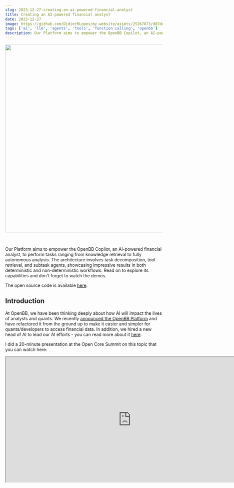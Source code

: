 ```yaml
---
slug: 2023-12-27-creating-an-ai-powered-financial-analyst
title: Creating an AI-powered financial analyst
date: 2023-12-27
image: https://github.com/DidierRLopes/my-website/assets/25267873/d87dc0c7-96b6-42b8-8c7a-8bcd6240510a
tags: ['ai', 'llm', 'agents', 'tools', 'function calling', 'openbb']
description: Our Platform aims to empower the OpenBB Copilot, an AI-powered financial analyst, to perform tasks ranging from knowledge retrieval to fully autonomous analysis. The architecture involves task decomposition, tool retrieval, and subtask agents, showcasing impressive results in both deterministic and non-deterministic workflows. Read on to explore its capabilities and don't forget to watch the demos.
---
```


<p align="center">
    <img width="600" src="https://github.com/DidierRLopes/my-website/assets/25267873/2a16e839-7298-4dcc-917e-b54cdd0f6fc7"/>
</p>

<br />

Our Platform aims to empower the OpenBB Copilot, an AI-powered financial analyst, to perform tasks ranging from knowledge retrieval to fully autonomous analysis. The architecture involves task decomposition, tool retrieval, and subtask agents, showcasing impressive results in both deterministic and non-deterministic workflows. Read on to explore its capabilities and don't forget to watch the demos.

The open source code is available [here](https://github.com/OpenBB-finance/openbb-agents).

<!-- truncate -->

<div style={{borderTop: '1px solid #0088CC', margin: '1.5em 0'}} />

## Introduction

At OpenBB, we have been thinking deeply about how AI will impact the lives of analysts and quants. We recently [announced the OpenBB Platform](https://openbb.co/blog/goodbye-openbb-sdk-hello-openbb-platform) and have refactored it from the ground up to make it easier and simpler for quants/developers to access financial data. In addition, we hired a new head of AI to lead our AI efforts - you can read more about it [here](https://openbb.co/blog/revolutionizing-ai-at-openbb-with-new-leader-michael-struwig).

I did a 20-minute presentation at the Open Core Summit on this topic that you can watch here:

<div className="flex place-items-center justify-center items-center rounded-sm mx-auto">
    <iframe
        src="https://www.youtube.com/embed/A-43EKK2PhE?si=o_lO_lVLpWwwfbvF"
        width="800"
        height="400"
    />
</div>

<br />

Otherwise, the following post will summarize what we presented.

## AI-Powered financial analyst roadmap

When discussing what tasks we wanted our AI-powered Financial Analyst to be able to perform, we arrived at the following levels (in order of complexity):

1. **Knowledge retrieval**: The agent can answer general financial queries without external resources. (eg. ChatGPT "as-is"). Here, the agent relies solely on its training data to answer questions.

2. **Data retrieval**: The agent can answer queries using information inserted into the context (usually as part of a separate data retrieval process that isn’t controlled by the model, such as using [similarity search](https://en.wikipedia.org/wiki/Similarity_search) across a knowledge database using the user’s query).

3. **Autonomous data retrieval**: The agent can answer queries by dynamically retrieving data not currently present in the context or the training data via function calling.

4. **Complex workflow execution**: The agent can reason and answer queries that require a logical arrangement of knowledge retrieval, data retrieval, and autonomous data retrieval calling. It includes action planning and decision-making.

5. **Fully autonomous analyst**: The agent can do all of the above but is self-directed. The agent can dynamically generate additional hypotheses, modify plans of action, and retrieve the necessary data, all while mid-workflow. The agent can make arguments for certain decisions, carry a discussion on the topic, and reason with you.

Our goal is to enable OpenBB Copilot to perform all of the above. I presented a demo of how it would work in this video:

<div className="flex place-items-center justify-center items-center rounded-sm mx-auto">
    <iframe
        src="https://www.youtube.com/embed/V1rYmWWVbIY?si=ShScenxTI4bHtERS"
        width="800"
        height="400"
    />
</div>

<br />

## Two types of prompts

Rather than first building an AI-powered financial analyst for the sake of it, we instead started from what we wanted to achieve. We came up with two distinct prompts and our goal was for the agent to be able to successfully perform both of these, but utilizing the same underlying “agentic” architecture.

<p align="center">
    <img width="600" src="https://github.com/DidierRLopes/my-website/assets/25267873/f36f6e07-de22-4373-b871-cc262f5ac2f8"/>
</p>

- **Prompt A (on the left)** - requires linear reasoning (where future answers depend on previous answers). This kind of prompt is generally deterministic, which allows us to access (and verify) the agent’s answers immediately because we can check the underlying facts and data. It also involves a few complex operations across multiple steps, such as extracting a list of tickers from an endpoint and iterating through that list using a different endpoint. Then based on those outputs, a reasoning can be made and a final answer is given.

- **Prompt B (on the right)** - requires independent reasoning (fetching and combining different pieces of independent information). This prompt is typically less deterministic and allows us to leverage LLMs to provide alpha by uncovering insights that would be hard for a human to discover (or, at the very least, discover at scale). Instead of telling the agent what to do explicitly, we instead pose a question and expect the agent to execute an analysis and perform reasoning, without specific guidance or guardrails.

## OpenBB Platform

Getting started with our Platform is extremely easy (docs [here](https://docs.openbb.co/platform)). All you need is `pip install openbb` and you are ready to access 100+ different datasets.

We standardize the data so that you can read our docs once and interact with the Platform the same way, regardless of the type of data you are looking at.

In addition, using the OpenBB Hub, you can set up your API keys which we can manage on your behalf, and all you need to access data via OpenBB is a Personal Access Token.

<p align="center">
    <img width="600" src="https://github.com/DidierRLopes/my-website/assets/25267873/7600e1c8-7fd9-423f-80e1-f7fc31d797ea"/>
</p>

Crucially, we use Pydantic for all of our endpoints. This ensures that we have both structured inputs and structured outputs. This is extremely important as we feed these models into our agent so that it understands both the input schema during function calling, but also the output schema of the resulting function call. This is standardized across multiple data vendors across the OpenBB Platform.

<p align="center">
    <img width="600" src="https://github.com/DidierRLopes/my-website/assets/25267873/f94e4ced-b9f0-4011-b41f-99721f023211"/>
</p>

### OpenBB Tools

From having 100+ different data endpoints that you can access using Python, we created “tools” that an agent “understands” and can use. This is extremely important since this collection of tools will give real-time data to the agent based on the prompt asked.

<p align="center">
    <img width="600" src="https://github.com/DidierRLopes/my-website/assets/25267873/ff27b0c4-2d10-4b9c-aa7d-a64361741ce3"/>
</p>

Since the OpenBB Platform has high-quality documentation, we use each function’s docstring as well as the output field names (with some basic preprocessing). This tweak allows the agent to know where to get the market cap information from, even if it’s within a differently-named endpoint (for example the `equity.fundamentals.overview` endpoint).

Each of these tool descriptions is converted into embeddings that can be retrieved later on based on the query the user provides. This allows our agent to pick the right tools for the job - i.e. if I want to have access to Apple’s market cap, I want to get the tool `equity.fundamentals.overview` because I know that by providing the symbol `AAPL` I can get the market cap value.

<p align="center">
    <img width="600" src="https://github.com/DidierRLopes/my-website/assets/25267873/e5ecf460-e52d-4a4f-8b4a-7071a2a328c0"/>
</p>

So, we create a vector store using FAISS (Facebook AI Similarity Search) and OpenAIEmbeddings, although any vector store with similarity search would also work.

## OpenBB Agent Architecture

<p align="center">
    <img width="600" src="https://github.com/DidierRLopes/my-website/assets/25267873/a16beb5a-e08d-42d6-ad5b-cdc7ceed792b"/>
</p>

This is the overall architecture that our agent will follow, and below we will talk about each of these components individually.

### Task Decomposition

First of all, we don’t want to tackle the user query in one go. This is because LLMs have limited context. Plus, we want the agent to retrieve all the necessary tools to answer the query. But the vector’s store similarity search doesn’t work with one prompt that needs multiple different tools. Additionally, similar to human analysts, breaking a larger question up into smaller manageable subquestions leads to better analysis and results.

So, we break the user’s main query into:

- **List of simpler tasks**: self-explanatory

- **List of tasks dependency**: does the current subtask need a prior subtask to tackle the current subtask?

- **List of “tool search” keywords associated with each subtask**: instead of using the subtask question itself to directly retrieve the correct selection of tools using the embeddings in the vector store, empirically we found that if the LLM could select the most important keywords associated with the task using keyword search. This ended up resulting in a big jump in retrieval performance. This is expected since we are effectively reducing the noise. E.g. “What are Tesla peers” → “peers”.

This is the system message we are utilizing:

<p align="center">
    <img width="600" src="https://github.com/DidierRLopes/my-website/assets/25267873/3e0c6078-5bb8-4ef8-aac7-9c3daefaa724"/>
</p>

To ensure that we have a structured output with the format specified, we create a Pydantic Data model to be used as format in the instruction:

<p align="center">
    <img width="600" src="https://github.com/DidierRLopes/my-website/assets/25267873/f6d768d6-e4e1-4996-a7ba-3a08781fec40"/>
</p>

This is what the code looks like, and you can see that the `PydanticOutputParser` goes into the `format_instructions`:

<p align="center">
    <img width="600" src="https://github.com/DidierRLopes/my-website/assets/25267873/30c339cd-4f13-47a3-9a0d-06c9580f38b0"/>
</p>

### Tool Retrieval

<p align="center">
    <img width="600" src="https://github.com/DidierRLopes/my-website/assets/25267873/c125ec7f-8d71-4353-a6bb-244c71f787e2"/>
</p>

This is the function that the agent uses to retrieve the right subset of tools to answer each of the subtasks. Empirically, we found good results by using the similarity score threshold of 0.65. In other words, we retrieve all tools with descriptions that return a better similarity score than that value. In the case where the search yields less than two tools, we return the 2 tools with the highest similarity score instead.

As previously mentioned, you can see that we are not using the subtask query itself but the keywords associated with it. The embeddings of the keywords are (from experimentation) closer to the embeddings of the correct docstring by focusing solely on a few keywords rather than the entire sentence.

<p align="center">
    <img width="600" src="https://github.com/DidierRLopes/my-website/assets/25267873/70f83560-1e40-436b-858a-d4775774cb71"/>
</p>

### Subtask Agents

Each subtask agent is provided with the original query from the user, one of the subtasks from the task decomposition step, the output from another subtask agent IF there was a subtask dependency AND a set of retrieved tools necessary to answer the subtask.

<p align="center">
    <img width="600" src="https://github.com/DidierRLopes/my-website/assets/25267873/be82b3fd-af6f-47df-88f9-ad456e45a05c"/>
</p>

This is what the agent looks like:

<p align="center">
    <img width="600" src="https://github.com/DidierRLopes/my-website/assets/25267873/96ddbfc8-d9ad-44d4-af5b-30d7e626656e"/>
</p>

### Final Agent

We then combine the entire context from subquestions and outputs to be given to the final agent:

<p align="center">
    <img width="600" src="https://github.com/DidierRLopes/my-website/assets/25267873/e2fe61f3-a4a8-4460-af43-591369bfa6f3"/>
</p>

Finally, we give the final agent the main prompt and the list of tasks from task decomposition and that’s it!

<p align="center">
    <img width="600" src="https://github.com/DidierRLopes/my-website/assets/25267873/5a0ff6b8-2c19-4ac9-8f93-283ab698ebc7"/>
</p>

## OpenBB Results

### Prompt A

_"Check what are TSLA peers. From those, check which one has the highest market cap. Then, on the ticker that has the highest market cap get the most recent price target estimate from an analyst, and tell me who it was and on what date the estimate was made."_

The output can be seen here:

<p align="center">
    <img width="600" src="https://github.com/DidierRLopes/my-website/assets/25267873/f3f2ea30-25a6-4c72-b124-40c6fecfd8e4"/>
</p>

Since this is a deterministic workflow, we can look at the raw data to check whether the output is correct or not - which we can validate below.

<p align="center">
    <img width="600" src="https://github.com/DidierRLopes/my-website/assets/25267873/cc562ca3-7b9e-4411-855f-b3b24ee55a96"/>
</p>

### Prompt B

_“Perform a fundamentals financial analysis of AMZN using the most recently available data. What do you find that’s interesting?”_

The output can be seen here:

<p align="center">
    <img width="600" src="https://github.com/DidierRLopes/my-website/assets/25267873/858ce4d0-4263-4aea-a986-f5a4f842cb39"/>
</p>
<p align="center">
    <img width="600" src="https://github.com/DidierRLopes/my-website/assets/25267873/f10bce35-5b7a-4648-ae1e-a2f042e7c992"/>
</p>

As can be seen above, the results are extremely impressive. We achieved this with a couple of weeks of work, but there are still a lot of areas that we can improve and in which we are currently working on. However, the current results make this an extremely exciting space to be.

All this work is open source and can be found on GitHub [here](https://github.com/OpenBB-finance/openbb-agents).

We are just getting started.